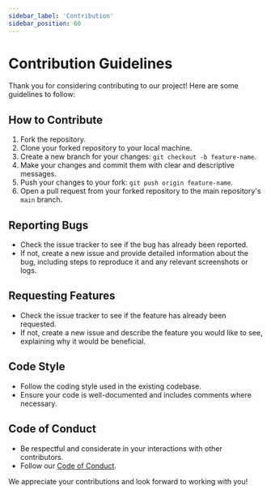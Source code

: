 ```yaml
---
sidebar_label: 'Contribution'
sidebar_position: 60
---
```


# Contribution Guidelines

Thank you for considering contributing to our project! Here are some guidelines to follow:

## How to Contribute

1. Fork the repository.
2. Clone your forked repository to your local machine.
3. Create a new branch for your changes: `git checkout -b feature-name`.
4. Make your changes and commit them with clear and descriptive messages.
5. Push your changes to your fork: `git push origin feature-name`.
6. Open a pull request from your forked repository to the main repository's `main` branch.

## Reporting Bugs

- Check the issue tracker to see if the bug has already been reported.
- If not, create a new issue and provide detailed information about the bug, including steps to reproduce it and any relevant screenshots or logs.

## Requesting Features

- Check the issue tracker to see if the feature has already been requested.
- If not, create a new issue and describe the feature you would like to see, explaining why it would be beneficial.

## Code Style

- Follow the coding style used in the existing codebase.
- Ensure your code is well-documented and includes comments where necessary.

## Code of Conduct

- Be respectful and considerate in your interactions with other contributors.
- Follow our [Code of Conduct](70-code-of-conduct.md).

We appreciate your contributions and look forward to working with you!
